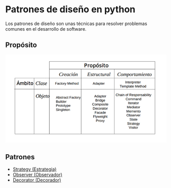 # Patrones de diseño en python

Los patrones de diseño son unas técnicas para resolver problemas comunes en el desarrollo de software.

## Propósito
![Propósito](images/proposito.png)

## Patrones
* [Strategy (Estrategia)](strategy/)
* [Observer (Observador)](observer/)
* [Decorator (Decorador)](decorator/)
